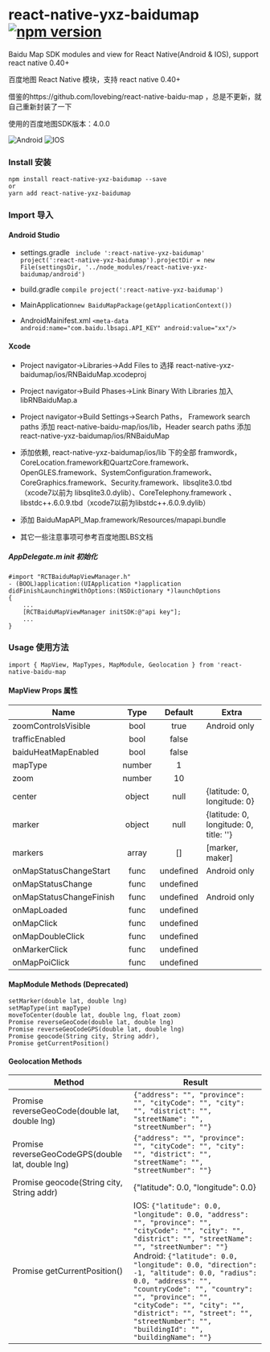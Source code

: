 # react-native-yxz-baidumap [![npm version](https://img.shields.io/npm/v/react-native-baidu-map.svg?style=flat)](https://www.npmjs.com/package/react-native-yxz-baidumap)

Baidu Map SDK modules and view for React Native(Android & IOS), support react native 0.40+

百度地图 React Native 模块，支持 react native 0.40+


借鉴的https://github.com/lovebing/react-native-baidu-map ，总是不更新，就自己重新封装了一下

使用的百度地图SDK版本：4.0.0

![Android](https://raw.githubusercontent.com/wangfaguo/react-native-yxz-baidumap/master/images/android.jpg)
![IOS](https://raw.githubusercontent.com/wangfaguo/react-native-yxz-baidumap/master/images/ios.jpg)

### Install 安装
    npm install react-native-yxz-baidumap --save
    or
    yarn add react-native-yxz-baidumap
### Import 导入

#### Android Studio
- settings.gradle `
include ':react-native-yxz-baidumap'
project(':react-native-yxz-baidumap').projectDir = new File(settingsDir, '../node_modules/react-native-yxz-baidumap/android')`

- build.gradle `compile project(':react-native-yxz-baidumap')`

- MainApplication`new BaiduMapPackage(getApplicationContext())`
- AndroidMainifest.xml `<meta-data
            android:name="com.baidu.lbsapi.API_KEY" android:value="xx"/>`

#### Xcode
- Project navigator->Libraries->Add Files to 选择 react-native-yxz-baidumap/ios/RNBaiduMap.xcodeproj
- Project navigator->Build Phases->Link Binary With Libraries 加入 libRNBaiduMap.a
- Project navigator->Build Settings->Search Paths， Framework search paths 添加 react-native-baidu-map/ios/lib，Header search paths 添加 react-native-yxz-baidumap/ios/RNBaiduMap
- 添加依赖, react-native-yxz-baidumap/ios/lib 下的全部 framwordk， CoreLocation.framework和QuartzCore.framework、OpenGLES.framework、SystemConfiguration.framework、CoreGraphics.framework、Security.framework、libsqlite3.0.tbd（xcode7以前为 libsqlite3.0.dylib）、CoreTelephony.framework 、libstdc++.6.0.9.tbd（xcode7以前为libstdc++.6.0.9.dylib）
- 添加 BaiduMapAPI_Map.framework/Resources/mapapi.bundle

- 其它一些注意事项可参考百度地图LBS文档

##### AppDelegate.m init 初始化
    #import "RCTBaiduMapViewManager.h"
    - (BOOL)application:(UIApplication *)application didFinishLaunchingWithOptions:(NSDictionary *)launchOptions
    {
        ...
        [RCTBaiduMapViewManager initSDK:@"api key"];
        ...
    }

### Usage 使用方法

    import { MapView, MapTypes, MapModule, Geolocation } from 'react-native-baidu-map

#### MapView Props 属性
| Name                    | Type  | Default  | Extra
| ----------------------- |:-----:| :-------:| -------
| zoomControlsVisible     | bool  | true     | Android only
| trafficEnabled          | bool  | false    |
| baiduHeatMapEnabled     | bool  | false    |
| mapType                 | number| 1        |
| zoom                    | number| 10       |
| center                  | object| null     | {latitude: 0, longitude: 0}
| marker                  | object| null     | {latitude: 0, longitude: 0, title: ''}
| markers                 | array | []       | [marker, maker]
| onMapStatusChangeStart  | func  | undefined| Android only
| onMapStatusChange       | func  | undefined|
| onMapStatusChangeFinish | func  | undefined| Android only
| onMapLoaded             | func  | undefined|
| onMapClick              | func  | undefined|
| onMapDoubleClick        | func  | undefined|
| onMarkerClick           | func  | undefined|
| onMapPoiClick           | func  | undefined|

#### MapModule Methods (Deprecated)
    setMarker(double lat, double lng)
    setMapType(int mapType)
    moveToCenter(double lat, double lng, float zoom)
    Promise reverseGeoCode(double lat, double lng)
    Promise reverseGeoCodeGPS(double lat, double lng)
    Promise geocode(String city, String addr),
    Promise getCurrentPosition()

#### Geolocation Methods

| Method                    | Result
| ------------------------- | -------
| Promise reverseGeoCode(double lat, double lng) | `{"address": "", "province": "", "cityCode": "", "city": "", "district": "", "streetName": "", "streetNumber": ""}`
| Promise reverseGeoCodeGPS(double lat, double lng) |  `{"address": "", "province": "", "cityCode": "", "city": "", "district": "", "streetName": "", "streetNumber": ""}`
| Promise geocode(String city, String addr) | {"latitude": 0.0, "longitude": 0.0}
| Promise getCurrentPosition() | IOS: `{"latitude": 0.0, "longitude": 0.0, "address": "", "province": "", "cityCode": "", "city": "", "district": "", "streetName": "", "streetNumber": ""}` Android: `{"latitude": 0.0, "longitude": 0.0, "direction": -1, "altitude": 0.0, "radius": 0.0, "address": "", "countryCode": "", "country": "", "province": "", "cityCode": "", "city": "", "district": "", "street": "", "streetNumber": "", "buildingId": "", "buildingName": ""}`
